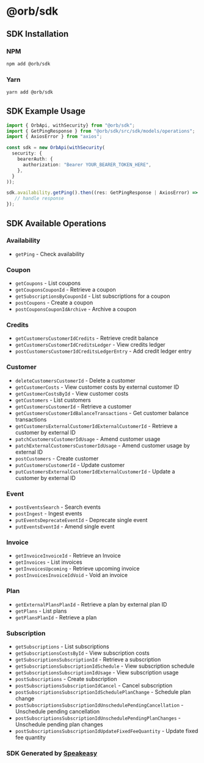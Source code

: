 # @orb/sdk

<!-- Start SDK Installation -->
## SDK Installation

### NPM

```bash
npm add @orb/sdk
```

### Yarn

```bash
yarn add @orb/sdk
```
<!-- End SDK Installation -->

## SDK Example Usage
<!-- Start SDK Example Usage -->
```typescript
import { OrbApi, withSecurity} from "@orb/sdk";
import { GetPingResponse } from "@orb/sdk/src/sdk/models/operations";
import { AxiosError } from "axios";

const sdk = new OrbApi(withSecurity(
  security: {
    bearerAuth: {
      authorization: "Bearer YOUR_BEARER_TOKEN_HERE",
    },
  }
));

sdk.availability.getPing().then((res: GetPingResponse | AxiosError) => {
   // handle response
});
```
<!-- End SDK Example Usage -->

<!-- Start SDK Available Operations -->
## SDK Available Operations

### Availability

* `getPing` - Check availability

### Coupon

* `getCoupons` - List coupons
* `getCouponsCouponId` - Retrieve a coupon
* `getSubscriptionsByCouponId` - List subscriptions for a coupon
* `postCoupons` - Create a coupon
* `postCouponsCouponIdArchive` - Archive a coupon

### Credits

* `getCustomersCustomerIdCredits` - Retrieve credit balance
* `getCustomersCustomerIdCreditsLedger` - View credits ledger
* `postCustomersCustomerIdCreditsLedgerEntry` - Add credit ledger entry

### Customer

* `deleteCustomersCustomerId` - Delete a customer
* `getCustomerCosts` - View customer costs by external customer ID
* `getCustomerCostsById` - View customer costs
* `getCustomers` - List customers
* `getCustomersCustomerId` - Retrieve a customer
* `getCustomersCustomerIdBalanceTransactions` - Get customer balance transactions
* `getCustomersExternalCustomerIdExternalCustomerId` - Retrieve a customer by external ID
* `patchCustomersCustomerIdUsage` - Amend customer usage
* `patchExternalCustomersCustomerIdUsage` - Amend customer usage by external ID
* `postCustomers` - Create customer
* `putCustomersCustomerId` - Update customer
* `putCustomersExternalCustomerIdExternalCustomerId` - Update a customer by external ID

### Event

* `postEventsSearch` - Search events
* `postIngest` - Ingest events
* `putEventsDeprecateEventId` - Deprecate single event
* `putEventsEventId` - Amend single event

### Invoice

* `getInvoiceInvoiceId` - Retrieve an Invoice
* `getInvoices` - List invoices
* `getInvoicesUpcoming` - Retrieve upcoming invoice
* `postInvoicesInvoiceIdVoid` - Void an invoice

### Plan

* `getExternalPlansPlanId` - Retrieve a plan by external plan ID
* `getPlans` - List plans
* `getPlansPlanId` - Retrieve a plan

### Subscription

* `getSubscriptions` - List subscriptions
* `getSubscriptionsCostsById` - View subscription costs
* `getSubscriptionsSubscriptionId` - Retrieve a subscription
* `getSubscriptionsSubscriptionIdSchedule` - View subscription schedule
* `getSubscriptionsSubscriptionIdUsage` - View subscription usage
* `postSubscriptions` - Create subscription
* `postSubscriptionsSubscriptionIdCancel` - Cancel subscription
* `postSubscriptionsSubscriptionIdSchedulePlanChange` - Schedule plan change
* `postSubscriptionsSubscriptionIdUnschedulePendingCancellation` - Unschedule pending cancellation
* `postSubscriptionsSubscriptionIdUnschedulePendingPlanChanges` - Unschedule pending plan changes
* `postSubscriptionsSubscriptionIdUpdateFixedFeeQuantity` - Update fixed fee quantity

<!-- End SDK Available Operations -->

### SDK Generated by [Speakeasy](https://docs.speakeasyapi.dev/docs/using-speakeasy/client-sdks)
